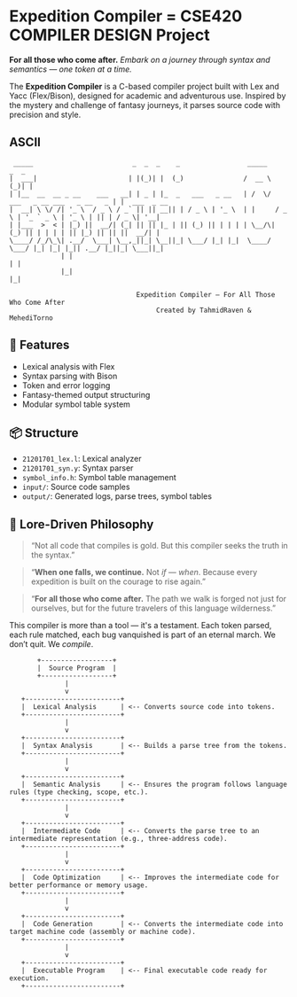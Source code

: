 #  Expedition Compiler = CSE420 COMPILER DESIGN Project


**For all those who come after.**
*Embark on a journey through syntax and semantics — one token at a time.*


The **Expedition Compiler** is a C-based compiler project built with Lex and Yacc (Flex/Bison), designed for academic and adventurous use. Inspired by the mystery and challenge of fantasy journeys, it parses source code with precision and style.

## ASCII 
```
 _____                         _  _  _    _                 _____                           _  _             
|  ___|                       | |(_)| |  (_)               /  __ \                         (_)| |            
| |__  __  __ _ __    ___   __| | _ | |_  _   ___   _ __   | /  \/  ___   _ __ ___   _ __   _ | |  ___  _ __ 
|  __| \ \/ /| '_ \  / _ \ / _` || || __|| | / _ \ | '_ \  | |     / _ \ | '_ ` _ \ | '_ \ | || | / _ \| '__|
| |___  >  < | |_) ||  __/| (_| || || |_ | || (_) || | | | | \__/\| (_) || | | | | || |_) || || ||  __/| |   
\____/ /_/\_\| .__/  \___| \__,_||_| \__||_| \___/ |_| |_|  \____/ \___/ |_| |_| |_|| .__/ |_||_| \___||_|   
             | |                                                                    | |                      
             |_|                                                                    |_|                      

                                Expedition Compiler – For All Those Who Come After
                                     Created by TahmidRaven & MehediTorno
```
## 🔧 Features

- Lexical analysis with Flex
- Syntax parsing with Bison
- Token and error logging
- Fantasy-themed output structuring
- Modular symbol table system

## 📦 Structure

- `21201701_lex.l`: Lexical analyzer
- `21201701_syn.y`: Syntax parser
- `symbol_info.h`: Symbol table management
- `input/`: Source code samples
- `output/`: Generated logs, parse trees, symbol tables

## 🧙 Lore-Driven Philosophy

> “Not all code that compiles is gold. But this compiler seeks the truth in the syntax.”

> “**When one falls, we continue.** Not *if* — *when*. Because every expedition is built on the courage to rise again.”

> “**For all those who come after.** The path we walk is forged not just for ourselves, but for the future travelers of this language wilderness.”

This compiler is more than a tool — it's a testament. Each token parsed, each rule matched, each bug vanquished is part of an eternal march. We don’t quit. We *compile*.


```
       +------------------+
       |  Source Program  |
       +------------------+
              |
              v
   +------------------------+
   |  Lexical Analysis      | <-- Converts source code into tokens.
   +------------------------+
              |
              v
   +------------------------+
   |  Syntax Analysis       | <-- Builds a parse tree from the tokens.
   +------------------------+
              |
              v
   +------------------------+
   |  Semantic Analysis     | <-- Ensures the program follows language rules (type checking, scope, etc.).
   +------------------------+
              |
              v
   +------------------------+
   |  Intermediate Code     | <-- Converts the parse tree to an intermediate representation (e.g., three-address code).
   +------------------------+
              |
              v
   +------------------------+
   |  Code Optimization     | <-- Improves the intermediate code for better performance or memory usage.
   +------------------------+
              |
              v
   +------------------------+
   |  Code Generation       | <-- Converts the intermediate code into target machine code (assembly or machine code).
   +------------------------+
              |
              v
   +------------------------+
   |  Executable Program    | <-- Final executable code ready for execution.
   +------------------------+

```